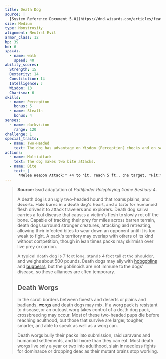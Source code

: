 ```yaml
---
title: Death Dog
source: |
  [System Reference Document 5.0](https://dnd.wizards.com/articles/features/systems-reference-document-srd)
size: Medium
type: Monstrosity
alignment: Neutral Evil
armor_class: 12
hp: 39
hd: 6
speeds:
  - name: walk
    speed: 40
ability_scores:
  Strength: 15
  Dexterity: 14
  Constitution: 14
  Intelligence: 3
  Wisdom: 13
  Charisma: 6
skills:
  - name: Perception
    bonus: 5
  - name: Stealth
    bonus: 4
senses:
  - name: darkvision
    range: 120
challenge: 1
special_traits:
  - name: Two-Headed
    text: The dog has advantage on Wisdom (Perception) checks and on saving throws against being blinded, charmed, deafened, frightened, stunned, or knocked unconscious.
actions:
  - name: Multiattack
    text: The dog makes two bite attacks.
  - name: Bite
    text: |
      *Melee Weapon Attack:* +4 to hit, reach 5 ft., one target. *Hit:* 5 (1d6 + 2) piercing damage. If the target is a creature, it must succeed on a DC 12 Constitution saving throw against disease or become poisoned until the disease is cured. Every 24 hours that elapse, the creature must repeat the saving throw, reducing its hit point maximum by 5 (1d10) on a failure. This reduction lasts until the disease is cured. The creature dies if the disease reduces its hit point maximum to 0.
---
```


> **Source:** 5srd adaptation of *Pathfinder Roleplaying Game Bestiary 4*.
>
> A death dog is an ugly two-headed hound that roams plains, and deserts. Hate burns in a death dog's heart, and a taste for humanoid flesh drives it to attack travelers and explorers. Death dog saliva carries a foul disease that causes a victim's flesh to slowly rot off the bone. Capable of tracking their prey for miles across barren terrain, death dogs surround stronger creatures, attacking and retreating, allowing their infected bites to wear down an opponent until it is too weak to fight. A pack's territory may overlap with others of its kind without competition, though in lean times packs may skirmish over live prey or carrion.
>
> A typical death dog is 7 feet long, stands 4 feet tall at the shoulder, and weighs about 500 pounds. Death dogs may ally with [hobgoblins](/monsters-hobgoblin/) and [bugbears](/monsters-bugbear/), but the goblinoids are not immune to the dogs' disease, so these alliances are often temporary.
>
> ## Death Worgs
>
> In the scrub borders between forests and deserts or plains and badlands, [worgs](/monsters/worg/) and death dogs may mix. If a worg pack is resistant to disease, or an outcast worg takes control of a death dog pack, crossbreeding may occur. Most of these two-headed pups die before reaching adulthood, but those that survive are larger, tougher, smarter, and able to speak as well as a worg can.
>
> Death worgs bully their packs into submission, raid caravans and humanoid settlements, and kill more than they can eat. Most death worgs live only a year or two into adulthood, slain in needless fights for dominance or dropping dead as their mutant brains stop working.
